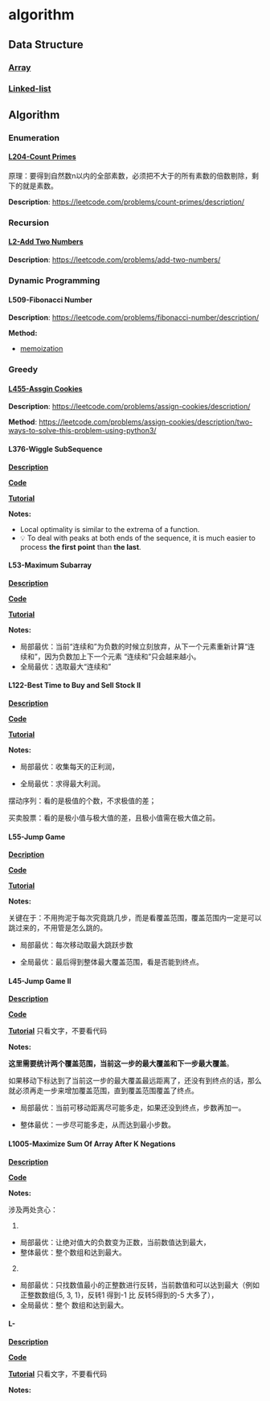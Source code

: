 # algorithm

## Data Structure
### [Array](./src/algorithm/array/README.MD)
### [Linked-list](./src/algorithm/linked-list/README.md)

## Algorithm

### Enumeration

#### [L204-Count Primes](./src/algorithm/1.Enumeration/L204-Count%20Primes.py)

原理：要得到自然数n以内的全部素数，必须把不大于的所有素数的倍数剔除，剩下的就是素数。

**Description**: https://leetcode.com/problems/count-primes/description/



### Recursion

#### [L2-Add Two Numbers](./src/algorithm/2.Recursion/L2-AddTwoNumbers.py)
**Description**: https://leetcode.com/problems/add-two-numbers/



### Dynamic Programming

#### L509-Fibonacci Number
**Description**: https://leetcode.com/problems/fibonacci-number/description/

**Method:**

- [memoization](./src/algorithm/3.dynamic-programming/fibonacci/1.memoization.py)



### Greedy

#### [L455-Assgin Cookies](./src/algorithm/4.greedy/L455-AssignCookies.py)
**Description**: https://leetcode.com/problems/assign-cookies/description/

**Method**: https://leetcode.com/problems/assign-cookies/description/two-ways-to-solve-this-problem-using-python3/




#### L376-Wiggle SubSequence
**[Description](https://leetcode.com/problems/wiggle-subsequence/description/)**

**[Code](../algorithm/src/algorithm/4.greedy/L376-wiggleSubsequence.py)**

**[Tutorial](https://programmercarl.com/0376.%E6%91%86%E5%8A%A8%E5%BA%8F%E5%88%97.html#%E6%80%9D%E8%B7%AF-1-%E8%B4%AA%E5%BF%83%E8%A7%A3%E6%B3%95)**

**Notes:** 

-  Local optimality is similar to the extrema of a function.
- 💡 To deal with peaks at both ends of the sequence, it is much easier to process **the first point** than **the last**.




#### L53-Maximum Subarray

**[Description](https://leetcode.com/problems/maximum-subarray/)**

**[Code](../algorithm/src/algorithm/4.greedy/L53-MaximumSubarray.py)**

**[Tutorial](https://programmercarl.com/0053.%E6%9C%80%E5%A4%A7%E5%AD%90%E5%BA%8F%E5%92%8C.html)**

**Notes:**

- 局部最优：当前“连续和”为负数的时候立刻放弃，从下一个元素重新计算“连续和”，因为负数加上下一个元素 “连续和”只会越来越小。
- 全局最优：选取最大“连续和”




#### L122-Best Time to Buy and Sell Stock II


**[Description](https://leetcode.com/problems/best-time-to-buy-and-sell-stock-ii/description/)**

**[Code](../algorithm/src/algorithm/4.greedy/L122.%20Best%20Time%20to%20Buy%20and%20Sell%20Stock%20II.py)**

**[Tutorial](https://www.programmercarl.com/0122.%E4%B9%B0%E5%8D%96%E8%82%A1%E7%A5%A8%E7%9A%84%E6%9C%80%E4%BD%B3%E6%97%B6%E6%9C%BAII.html#%E6%80%9D%E8%B7%AF)**

**Notes:**

- 局部最优：收集每天的正利润，

- 全局最优：求得最大利润。

摆动序列：看的是极值的个数，不求极值的差；

买卖股票：看的是极小值与极大值的差，且极小值需在极大值之前。



#### L55-Jump Game

**[Decription](https://leetcode.com/problems/jump-game/description/)**

**[Code](./src/algorithm/4.greedy/L55.jump-game.py)**

**[Tutorial](https://www.programmercarl.com/0055.%E8%B7%B3%E8%B7%83%E6%B8%B8%E6%88%8F.html#%E6%80%9D%E8%B7%AF)**

**Notes:**

关键在于：不用拘泥于每次究竟跳几步，而是看覆盖范围，覆盖范围内一定是可以跳过来的，不用管是怎么跳的。

- 局部最优：每次移动取最大跳跃步数

- 全局最优：最后得到整体最大覆盖范围，看是否能到终点。





#### L45-Jump Game II

**[Description](https://leetcode.com/problems/jump-game-ii/description/)**

**[Code](./src/algorithm/4.greedy/45.jump-game-ii.py)**

**[Tutorial](https://programmercarl.com/0045.%E8%B7%B3%E8%B7%83%E6%B8%B8%E6%88%8FII.html)** 只看文字，不要看代码

**Notes:**

**这里需要统计两个覆盖范围，当前这一步的最大覆盖和下一步最大覆盖**。

如果移动下标达到了当前这一步的最大覆盖最远距离了，还没有到终点的话，那么就必须再走一步来增加覆盖范围，直到覆盖范围覆盖了终点。

- 局部最优：当前可移动距离尽可能多走，如果还没到终点，步数再加一。

- 整体最优：一步尽可能多走，从而达到最小步数。



#### L1005-Maximize Sum Of Array After K Negations

**[Description](https://leetcode.com/problems/maximize-sum-of-array-after-k-negations/description/)**

**[Code](./src/algorithm/4.greedy/1005.maximize-sum-of-array-after-k-negations.py)**

**Notes:**

涉及两处贪心：

1.

- 局部最优：让绝对值大的负数变为正数，当前数值达到最大，
- 整体最优：整个数组和达到最大。

2.

- 局部最优：只找数值最小的正整数进行反转，当前数值和可以达到最大（例如正整数数组{5, 3, 1}，反转1 得到-1 比 反转5得到的-5 大多了），
- 全局最优：整个 数组和达到最大。





#### L-

**[Description](https://leetcode.com/problems/maximize-sum-of-array-after-k-negations/description/)**

**[Code](./src/algorithm/4.greedy/1005.maximize-sum-of-array-after-k-negations.py)**

**[Tutorial](https://programmercarl.com/1005.K%E6%AC%A1%E5%8F%96%E5%8F%8D%E5%90%8E%E6%9C%80%E5%A4%A7%E5%8C%96%E7%9A%84%E6%95%B0%E7%BB%84%E5%92%8C.html)** 只看文字，不要看代码

**Notes:**





